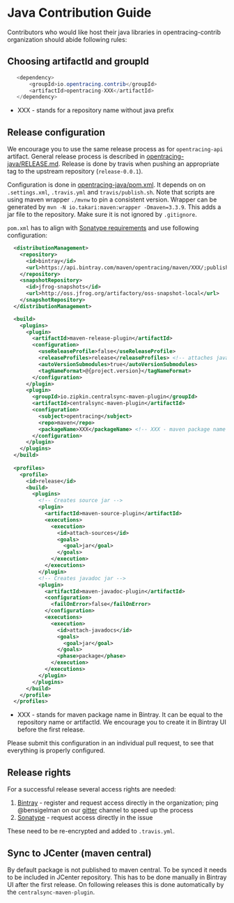 # Java Contribution Guide

Contributors who would like host their java libraries in opentracing-contrib organization
should abide following rules:

## Choosing artifactId and groupId
```java
   <dependency>
       <groupId>io.opentracing.contrib</groupId>
       <artifactId>opentracing-XXX</artifactId>
   </dependency>
```

* XXX - stands for a repository name without java prefix 

## Release configuration
We encourage you to use the same release process as for `opentracing-api` artifact.
General release process is described in 
[opentracing-java/RELEASE.md](https://github.com/opentracing/opentracing-java/blob/master/RELEASE.md).
Release is done by travis when pushing an appropriate tag to the upstream repository (`release-0.0.1`).

Configuration is done in
[opentracing-java/pom.xml](https://github.com/opentracing/opentracing-java/blob/master/pom.xml). It depends on
on `.settings.xml`, `.travis.yml` and `travis/publish.sh`. Note that scripts are using maven wrapper `./mvnw` to
pin a consistent version. Wrapper can be generated by `mvn -N io.takari:maven:wrapper -Dmaven=3.3.9`. This adds a jar
file to the repository. Make sure it is not ignored by `.gitignore`.

`pom.xml` has to align with [Sonatype requirements](http://central.sonatype.org/pages/requirements.html) and 
use following configuration:
```xml
  <distributionManagement>
    <repository>
      <id>bintray</id>
      <url>https://api.bintray.com/maven/opentracing/maven/XXX/;publish=1</url> <!-- XXX - maven package name in Bintray -->
    </repository>
    <snapshotRepository>
      <id>jfrog-snapshots</id>
      <url>http://oss.jfrog.org/artifactory/oss-snapshot-local</url>
    </snapshotRepository>
  </distributionManagement>

  <build>
    <plugins>
      <plugin>
        <artifactId>maven-release-plugin</artifactId>
        <configuration>
          <useReleaseProfile>false</useReleaseProfile>
          <releaseProfiles>release</releaseProfiles> <!-- attaches javadocs and sources -->
          <autoVersionSubmodules>true</autoVersionSubmodules>
          <tagNameFormat>@{project.version}</tagNameFormat>
        </configuration>
      </plugin>
      <plugin>
        <groupId>io.zipkin.centralsync-maven-plugin</groupId>
        <artifactId>centralsync-maven-plugin</artifactId>
        <configuration>
          <subject>opentracing</subject>
          <repo>maven</repo>
          <packageName>XXX</packageName> <!-- XXX - maven package name in Bintray -->
        </configuration>
      </plugin>
    </plugins>
  </build>
  
  <profiles>
    <profile>
      <id>release</id>
      <build>
        <plugins>
          <!-- Creates source jar -->
          <plugin>
            <artifactId>maven-source-plugin</artifactId>
            <executions>
              <execution>
                <id>attach-sources</id>
                <goals>
                  <goal>jar</goal>
                </goals>
              </execution>
            </executions>
          </plugin>
          <!-- Creates javadoc jar -->
          <plugin>
            <artifactId>maven-javadoc-plugin</artifactId>
            <configuration>
              <failOnError>false</failOnError>
            </configuration>
            <executions>
              <execution>
                <id>attach-javadocs</id>
                <goals>
                  <goal>jar</goal>
                </goals>
                <phase>package</phase>
              </execution>
            </executions>
          </plugin>
        </plugins>
      </build>
    </profile>
  </profiles>
```

* XXX - stands for maven package name in Bintray. It can be equal to the repository name or artifactId. We encourage you to create it in Bintray UI before the first release.

Please submit this configuration in an individual pull request, to see that everything is properly configured.

## Release rights
For a successful release several access rights are needed:

 1. [Bintray](https://bintray.com/opentracing/maven/opentracing-java) - register and request access directly in the organization; ping @bensigelman on our [gitter](https://gitter.im/opentracing/public) channel to speed up the process
 2. [Sonatype](https://issues.sonatype.org/browse/OSSRH-19982) - request access directly in the issue

These need to be re-encrypted and added to `.travis.yml`.

## Sync to JCenter (maven central)
By default package is not published to maven central. To be synced it needs to be
included in JCenter repository. This has to be done manually in Bintray UI after
the first release. On following releases this is done automatically by the `centralsync-maven-plugin`.
